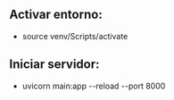 ## Activar entorno:
- source venv/Scripts/activate

## Iniciar servidor:
- uvicorn main:app --reload --port 8000

